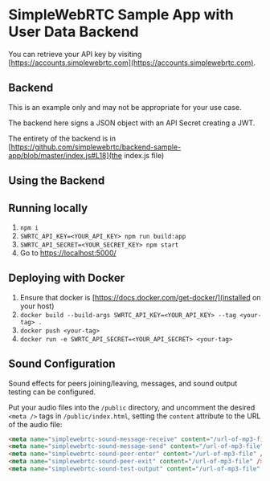# SimpleWebRTC Sample App with User Data Backend

You can retrieve your API key by visiting [https://accounts.simplewebrtc.com](https://accounts.simplewebrtc.com).

## Backend
This is an example only and may not be appropriate for your use case.

The backend here signs a JSON object with an API Secret creating a JWT.

The entirety of the backend is in [https://github.com/simplewebrtc/backend-sample-app/blob/master/index.js#L18](the index.js file)

## Using the Backend


## Running locally

1. `npm i`
2. `SWRTC_API_KEY=<YOUR_API_KEY> npm run build:app`
4. `SWRTC_API_SECRET=<YOUR_SECRET_KEY> npm start`
5. Go to [https://localhost:5000/](https://localhost:5000)

## Deploying with Docker

1. Ensure that docker is [https://docs.docker.com/get-docker/](installed on your host)
2. `docker build --build-args SWRTC_API_KEY=<YOUR_API_KEY> --tag <your-tag> .`
3. `docker push <your-tag>`
4. `docker run -e SWRTC_API_SECRET=<YOUR_API_SECRET> <your-tag>`


## Sound Configuration

Sound effects for peers joining/leaving, messages, and sound output testing can be configured.

Put your audio files into the `/public` directory, and uncomment the desired `<meta />` tags in `/public/index.html`, setting the `content` attribute to the URL of the audio file:

```html
<meta name="simplewebrtc-sound-message-receive" content="/url-of-mp3-file" />
<meta name="simplewebrtc-sound-message-send" content="/url-of-mp3-file" />
<meta name="simplewebrtc-sound-peer-enter" content="/url-of-mp3-file" />
<meta name="simplewebrtc-sound-peer-exit" content="/url-of-mp3-file" />
<meta name="simplewebrtc-sound-test-output" content="/url-of-mp3-file" />
```
